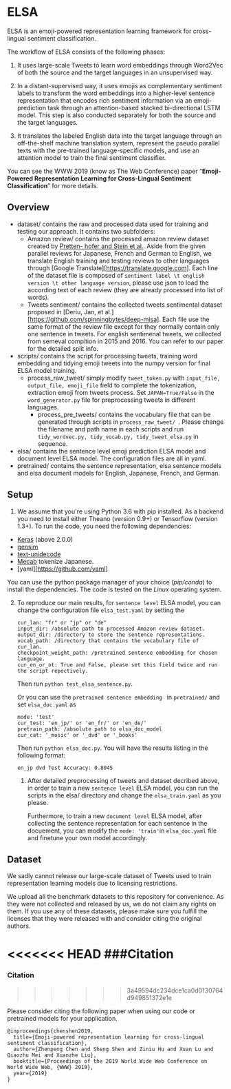 # ELSA

ELSA is an emoji-powered representation learning framework for cross-lingual sentiment classification. 

The workflow of ELSA consists of the following phases:

1. It uses large-scale Tweets to learn word embeddings through Word2Vec of both the source and the target languages in an unsupervised way. 

2. In a distant-supervised way, it uses emojis as complementary sentiment labels to transform the word embeddings into a higher-level sentence representation that encodes rich sentiment information via an emoji-prediction task through an attention-based stacked bi-directional LSTM model. This step is also conducted separately for both the source and the target languages. 

3. It translates the labeled English data into the target language through an off-the-shelf machine translation system, represent the pseudo parallel texts with the pre-trained language-specific models, and use an attention model to train the final sentiment classifier.

You can see the WWW 2019 (know as The Web Conference) paper “**Emoji-Powered Representation Learning for Cross-Lingual Sentiment Classification**” for more details.

## Overview

- dataset/ contains the raw and processed data used for training and testing our approach. It contains two subfolders: 
  - Amazon review/ contains the processed amazon review dataset created by [Pretten-
    hofer and Stein et al.](http://www.aclweb.org/anthology/P10-1114). Aside from the given parallel reviews for Japanese, French and German to English, we translate English training and testing reviews to other languages through [Google Translate][https://translate.google.com]. Each line of the dataset file is composed of `sentiment label \t english version \t other language version`, please use json to load the according text of each review (they are already processed into list of words).
  - Tweets sentiment/ contains the collected tweets sentimental dataset proposed in [Deriu, Jan, et al.][https://github.com/spinningbytes/deep-mlsa]. Each file use the same format of the review file except for they normally contain only one sentence in tweets. For english sentimenal tweets, we collected from semeval compition in 2015 and 2016. You can refer to our paper for the detailed split info. 
- scripts/ contains the script for processing tweets, training word embedding and tidying emoji tweets into the numpy version for final ELSA model training.
  - process_raw_tweet/ simply modify `tweet_token.py` with `input_file, output_file, emoji_file` field to complete the tokenization, extraction emoji from tweets process. Set `JAPAN=True/False` in the `word_generator.py` file for preprocessing tweets in different languages. 
    - process_pre_tweets/  contains the vocabulary file that can be generated through scripts in `process_raw_tweet/ `. Please change the filename and path name in each scripts and run `tidy_wordvec.py, tidy_vocab.py, tidy_tweet_elsa.py` in sequence. 
- elsa/ contains the sentence level emoji prediction ELSA model and document level ELSA model. The configuration files are all in yaml.
- pretrained/ contains the sentence representation, elsa sentence models and elsa document models for English, Japanese, French, and German. 

## Setup

1. We assume that you're using Python 3.6 with pip installed. As a backend you need to install either Theano (version 0.9+) or Tensorflow (version 1.3+). To run the code, you need the following dependencies:

- [Keras](https://github.com/keras-team/keras) (above 2.0.0)
- [gensim](https://github.com/RaRe-Technologies/gensim)
- [text-unidecode](https://github.com/kmike/text-unidecode)
- [Mecab](http://taku910.github.io/mecab/) tokenize Japanese.
- [yaml][https://github.com/yaml]

You can use the python package manager of your choice (*pip/conda*) to install the dependencies.
The code is tested on the *Linux* operating system. 

2. To reproduce our main results, for `sentence level` ELSA model, you can change the configuration file `elsa_test.yaml` by setting the

   ``````
   cur_lan: "fr" or "jp" or "de"
   input_dir: /absolute path to processed Amazon review dataset.
   output_dir: /directory to store the sentence representations. 
   vocab_path: /directory that contains the vocabulary file of cur_lan.
   checkpoint_weight_path: /pretrained sentence embedding for chosen language.
   cur_en_or_ot: True and False, please set this field twice and run the script repectively.
   ``````

   Then run `python test_elsa_sentence.py`. 

   Or you can use the `pretrained sentence embedding ` in `pretrained/` and set `elsa_doc.yaml` as

   ```
   mode: 'test'
   cur_test: 'en_jp/' or 'en_fr/' or 'en_de/'
   pretrain_path: /absolute path to elsa_doc_model
   cur_cat: '_music' or '_dvd' or '_books'
   ```

   Then run `python elsa_doc.py`. You will have the results listing in the following format:

   `en_jp dvd Test Accuracy: 0.8045`
   1. After detailed preprocessing of tweets and dataset decribed above, in order to train a new `sentence level` ELSA model, you can run the scripts in the elsa/ directory and change the `elsa_train.yaml` as you please. 

      Furthermore, to train a new `document level` ELSA model, after collecting the sentence representation for each sentence in the docuement, you can modify the `mode: 'train'`in `elsa_doc.yaml` file and finetune your own model accordingly.

   

## Dataset

We sadly cannot release our large-scale dataset of Tweets used to train representation learning models due to licensing restrictions.

We upload all the benchmark datasets to this repository for convenience. As they were not collected and released by us, we do not claim any rights on them. If you use any of these datasets, please make sure you fulfill the licenses that they were released with and consider citing the original authors.

<<<<<<< HEAD
###Citation
=======
 

### Citation
>>>>>>> 3a49594dc234dce1ca0d0130764d949851372e1e

Please consider citing the following paper when using our code or pretrained models for your application.

```
@inproceedings{chenshen2019,
  title={Emoji-powered representation learning for cross-lingual sentiment classification},
  author={Zhenpeng Chen and Sheng Shen and Ziniu Hu and Xuan Lu and Qiaozhu Mei and Xuanzhe Liu},
  booktitle={Proceedings of the 2019 World Wide Web Conference on World Wide Web, {WWW} 2019},
  year={2019}
}
```

 

